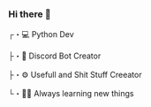 ### Hi there 👋

┌・💻 Python Dev

├・🤖 Discord Bot Creator

├・⚙️ Usefull and Shit Stuff Creeator

└・👨‍🎓 Always learning new things
<!--
**Pitusd-V2/Pitusd-V2** is a ✨ _special_ ✨ repository because its `README.md` (this file) appears on your GitHub profile.



 
-->
